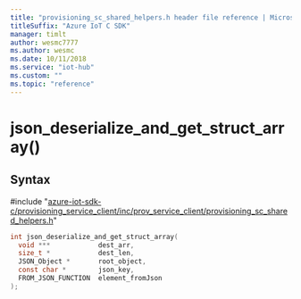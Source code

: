 ```yaml
---                             
title: "provisioning_sc_shared_helpers.h header file reference | Microsoft Docs" 
titleSuffix: "Azure IoT C SDK"            
manager: timlt                 
author: wesmc7777              
ms.author: wesmc               
ms.date: 10/11/2018                    
ms.service: "iot-hub"             
ms.custom: ""                
ms.topic: "reference"        
---                            
```


# json_deserialize_and_get_struct_array()

## Syntax

\#include "[azure-iot-sdk-c/provisioning_service_client/inc/prov_service_client/provisioning_sc_shared_helpers.h](../provisioning-sc-shared-helpers-h.md)"  
```C
int json_deserialize_and_get_struct_array(
  void ***            dest_arr,
  size_t *            dest_len,
  JSON_Object *       root_object,
  const char *        json_key,
  FROM_JSON_FUNCTION  element_fromJson
);
```

